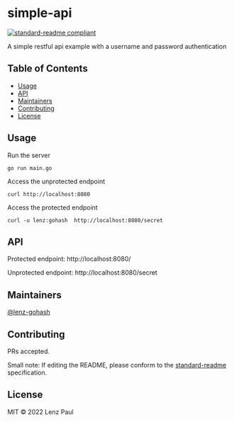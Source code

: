 # simple-api

[![standard-readme compliant](https://img.shields.io/badge/standard--readme-OK-green.svg?style=flat-square)](https://github.com/RichardLitt/standard-readme)

A simple restful api example with a username and password authentication 

## Table of Contents

- [Usage](#usage)
- [API](#api)
- [Maintainers](#maintainers)
- [Contributing](#contributing)
- [License](#license)


## Usage

Run the server 
```
go run main.go

```

Access the unprotected endpoint 
``` 
curl http://localhost:8080
```

Access the protected endpoint 
```
curl -u lenz:gohash  http://localhost:8080/secret
```


## API

Protected endpoint: http://localhost:8080/

Unprotected endpoint: http://localhost:8080/secret


## Maintainers

[@lenz-gohash](https://github.com/lenz-gohash)

## Contributing

PRs accepted.

Small note: If editing the README, please conform to the [standard-readme](https://github.com/RichardLitt/standard-readme) specification.

## License

MIT © 2022 Lenz Paul
